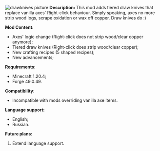 ![drawknives picture](https://github.com/virtual-aerotech/drawknives_mod/assets/85564511/904480c3-cce8-41ae-9611-538544261045)
**Description:**
This mod adds tiered draw knives that replace vanilla axes' Right-click behaviour. Simply speaking, axes no more strip wood logs, scrape oxidation or wax off copper. Draw knives do :)

**Mod Content:**
- Axes' logic change (Right-click does not strip wood/clear copper anymore);
- Tiered draw knives (Right-click does strip wood/clear copper);
- New crafting recipes (5 shaped recipes);
- New advancements;

**Requirements:**
- Minecraft 1.20.4;
- Forge 49.0.49.

**Compatibility:**
- Incompatible with mods overriding vanilla axe items.

**Language support:**
- English;
- Russian.

**Future plans:**
1. Extend language support.
